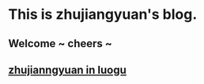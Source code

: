 # This is zhujiangyuan's blog.
## Welcome ~ cheers ~

## [zhujianngyuan in luogu](https://www.luogu.com.cn/user/755759)
